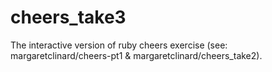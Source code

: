 # cheers_take3
The interactive version of ruby cheers exercise (see: margaretclinard/cheers-pt1 &amp; margaretclinard/cheers_take2).
